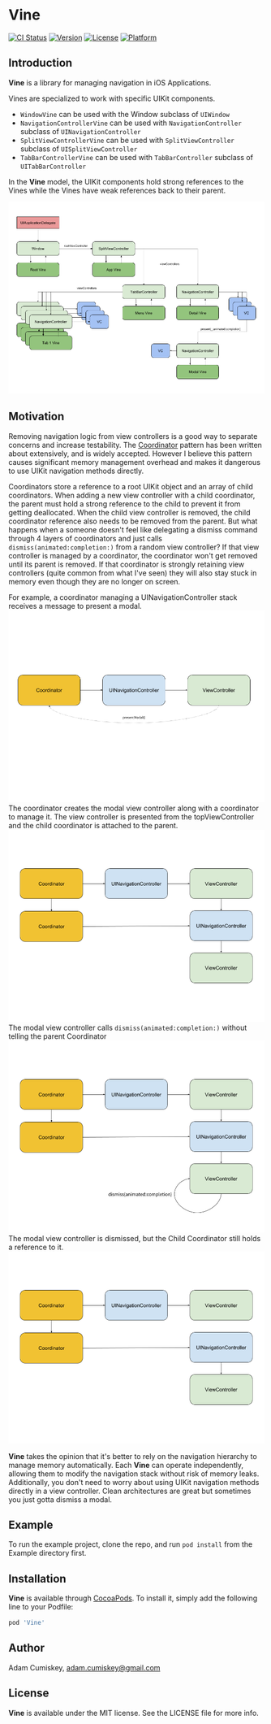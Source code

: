 # Vine

[![CI Status](https://img.shields.io/travis/Adam/Vine.svg?style=flat)](https://travis-ci.org/Adam/Vine)
[![Version](https://img.shields.io/cocoapods/v/Vine.svg?style=flat)](https://cocoapods.org/pods/Vine)
[![License](https://img.shields.io/cocoapods/l/Vine.svg?style=flat)](https://cocoapods.org/pods/Vine)
[![Platform](https://img.shields.io/cocoapods/p/Vine.svg?style=flat)](https://cocoapods.org/pods/Vine)

## Introduction

**Vine** is a library for managing navigation in iOS Applications.

Vines are specialized to work with specific UIKit components.
  - `WindowVine` can be used with the Window subclass of `UIWindow`
  - `NavigationControllerVine` can be used with `NavigationController` subclass of `UINavigationController`
  - `SplitViewControllerVine` can be used with `SplitViewController` subclass of `UISplitViewController`
  - `TabBarControllerVine` can be used with `TabBarController` subclass of `UITabBarController`

In the **Vine** model, the UIKit components hold strong references to the Vines while the Vines have weak references
back to their parent.

![Vine Example](images/vine_example.png)

## Motivation

Removing navigation logic from view controllers is a good way to separate concerns and increase testability.
The [Coordinator](http://khanlou.com/2015/10/coordinators-redux/) pattern has been written about extensively,
and is widely accepted. However I believe this pattern causes significant memory management overhead and makes
it dangerous to use UIKit navigation methods directly.

Coordinators store a reference to a root UIKit object and an array of child coordinators. When adding a new view controller
with a child coordinator, the parent must hold a strong reference to the child to prevent it from getting deallocated.
When the child view controller is removed, the child coordinator reference also needs to be removed from the parent.
But what happens when a someone doesn't feel like delegating a dismiss command through 4 layers of coordinators and
just calls `dismiss(animated:completion:)` from a random view controller? If that view controller is managed by a coordinator, the coordinator won't
get removed until its parent is removed. If that coordinator is strongly retaining view controllers (quite common from what I've seen)
they will also stay stuck in memory even though they are no longer on screen.

For example, a coordinator managing a UINavigationController stack receives a message to present a modal.
![Uncoordinated 1](images/uncoordinated_1.png)
The coordinator creates the modal view controller along with a coordinator to manage it.
The view controller is presented from the topViewController and the child coordinator is attached to the parent.
![Uncoordinated 2](images/uncoordinated_2.png)
The modal view controller calls `dismiss(animated:completion:)` without telling the parent Coordinator
![Uncoordinated 3](images/uncoordinated_3.png)
The modal view controller is dismissed, but the Child Coordinator still holds a reference to it.
![Uncoordinated 4](images/uncoordinated_4.png)

**Vine** takes the opinion that it's better to rely on the navigation hierarchy to manage memory automatically.
Each **Vine** can operate independently, allowing them to modify the navigation stack without risk of memory leaks.
Additionally, you don't need to worry about using UIKit navigation methods directly in a view controller.
Clean architectures are great but sometimes you just gotta dismiss a modal.

## Example

To run the example project, clone the repo, and run `pod install` from the Example directory first.

## Installation

**Vine** is available through [CocoaPods](https://cocoapods.org). To install
it, simply add the following line to your Podfile:

```ruby
pod 'Vine'
```

## Author

Adam Cumiskey, adam.cumiskey@gmail.com

## License
**Vine** is available under the MIT license. See the LICENSE file for more info.
